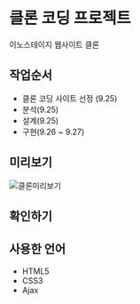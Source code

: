 # 클론 코딩 프로젝트
 이노스테이지 웹사이트 클론

## 작업순서
- 클론 코딩 사이트 선정 (9.25)
- 분석(9.25)
- 설계(9.25)
- 구현(9.26 ~ 9.27)

## 미리보기
![클론미리보기]()

## 확인하기


## 사용한 언어
+ HTML5
+ CSS3
+ Ajax

